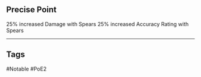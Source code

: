## Precise Point
25% increased Damage with Spears
25% increased Accuracy Rating with Spears

---
## Tags
#Notable
#PoE2
